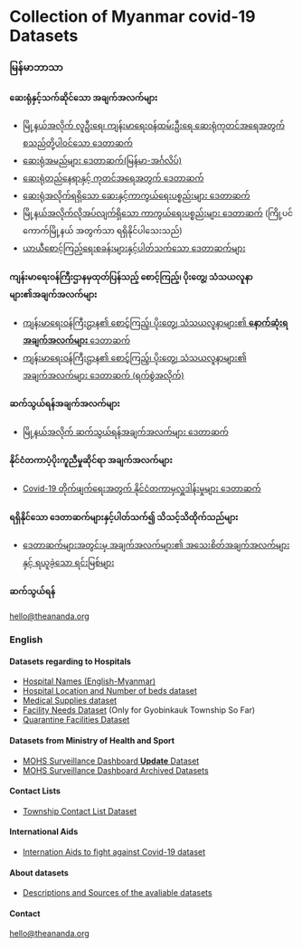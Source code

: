 # Collection of Myanmar covid-19 Datasets
### မြန်မာဘာသာ
#### ဆေးရုံနှင့်သက်ဆိုင်သော အချက်အလက်များ
- [မြို့နယ်အလိုက် လူဦးရေ၊ ကျန်းမာရေးဝန်ထမ်းဦးရေ ဆေးရုံကုတင်အရေအတွက် စသည်တို့ပါဝင်သော ဒေတာဆက်](https://github.com/theananda/myanmar-covid19-data/blob/master/Covid-19%20Baseline%20Township%20Data.csv)
- [ဆေးရုံအမည်များ ဒေတာဆက်(မြန်မာ-အင်္ဂလိပ်)](https://github.com/theananda/myanmar-covid19-data/blob/master/Hospital%20Names%20in%20English%20and%20Burmese.csv)
- [ဆေးရုံတည်နေရာနှင့် ကုတင်အရေအတွက် ဒေတာဆက်](https://github.com/theananda/myanmar-covid19-data/blob/master/Hospitals.csv)
- [ဆေးရုံအလိုက်ရရှိသော ဆေးနှင့်ကာကွယ်ရေးပစ္စည်းများ ဒေတာဆက်](https://github.com/theananda/myanmar-covid19-data/blob/master/Medical%20Supplies%20with%20Location.csv)
- [မြို့နယ်အလိုက်လိုအပ်လျက်ရှိသော ကာကွယ်ရေးပစ္စည်းများ ဒေတာဆက်](https://github.com/theananda/myanmar-covid19-data/blob/master/Facility%20Needs.csv) (ကြို့ပင်ကောက်မြို့နယ် အတွက်သာ ရရှိနိုင်ပါသေးသည်)
- [ယာယီစောင့်ကြည့်ရေးစခန်းများနှင့်ပါတ်သက်သော ဒေတာဆက်များ](https://github.com/theananda/myanmar-covid19-data/blob/master/Community%20Quarantine%20Facilities%20Daily%20Entry.csv)

#### ကျန်းမာရေးဝန်ကြီးဌာနမှထုတ်ပြန်သည့် စောင့်ကြည့်၊ ပိုးတွေ့၊ သံသယလူနာများ၏အချက်အလက်များ
- [ကျန်းမာရေးဝန်ကြီးဌာန၏ စောင့်ကြည့်၊ ပိုးတွေ့၊ သံသယလူနာများ၏ **နောက်ဆုံးရအချက်အလက်များ** ဒေတာဆက်](https://github.com/theananda/myanmar-covid19-data/blob/master/MOHS%20Dashboard%20Data.csv)
- [ကျန်းမာရေးဝန်ကြီးဌာန၏ စောင့်ကြည့်၊ ပိုးတွေ့၊ သံသယလူနာများ၏ အချက်အလက်များ ဒေတာဆက် (ရက်စွဲအလိုက်)](https://github.com/theananda/myanmar-covid19-data/tree/master/MOHS%20Dashboard%20Data%20Archive)

#### ဆက်သွယ်ရန်အချက်အလက်များ
- [မြို့နယ်အလိုက် ဆက်သွယ်ရန်အချက်အလက်များ ဒေတာဆက်](https://github.com/theananda/myanmar-covid19-data/blob/master/Covid-19%20Response%20Contact%20List.csv)

#### နိုင်ငံတကာပံ့ပိုးကူညီမှုဆိုင်ရာ အချက်အလက်များ
- [Covid-19 တိုက်ဖျက်ရေးအတွက် နိုင်ငံတကာမှလှူဒါန်းမှုများ ဒေတာဆက်](https://github.com/theananda/myanmar-covid19-data/blob/master/Development%20Partners%20Assistance.csv)

#### ရရှိနိုင်သော ဒေတာဆက်များနှင့်ပါတ်သက်၍ သိသင့်သိထိုက်သည်များ 
- [ဒေတာဆက်များအတွင်းမှ အချက်အလက်များ၏ အသေးစိတ်အချက်အလက်များနှင့် ရယူခဲ့သော ရင်းမြစ်များ](https://github.com/theananda/myanmar-covid19-data/blob/master/readme.md)

#### ဆက်သွယ်ရန်
hello@theananda.org

### English

#### Datasets regarding to Hospitals
- [Hospital Names (English-Myanmar)](https://github.com/theananda/myanmar-covid19-data/blob/master/Hospital%20Names%20in%20English%20and%20Burmese.csv)
- [Hospital Location and Number of beds dataset](https://github.com/theananda/myanmar-covid19-data/blob/master/Hospitals.csv)
- [Medical Supplies dataset](https://github.com/theananda/myanmar-covid19-data/blob/master/Medical%20Supplies%20with%20Location.csv)
- [Facility Needs Dataset](https://github.com/theananda/myanmar-covid19-data/blob/master/Facility%20Needs.csv) (Only for Gyobinkauk Township So Far)
- [Quarantine Facilities Dataset](https://github.com/theananda/myanmar-covid19-data/blob/master/Community%20Quarantine%20Facilities%20Daily%20Entry.csv)


#### Datasets from Ministry of Health and Sport
- [MOHS Surveillance Dashboard **Update** Dataset](https://github.com/theananda/myanmar-covid19-data/blob/master/MOHS%20Dashboard%20Data.csv)
- [MOHS Surveillance Dashboard Archived Datasets](https://github.com/theananda/myanmar-covid19-data/tree/master/MOHS%20Dashboard%20Data%20Archive)

#### Contact Lists
- [Township Contact List Dataset](https://github.com/theananda/myanmar-covid19-data/blob/master/Covid-19%20Response%20Contact%20List.csv)
#### International Aids
- [Internation Aids to fight against Covid-19 dataset](https://github.com/theananda/myanmar-covid19-data/blob/master/Development%20Partners%20Assistance.csv)

#### About datasets 
- [Descriptions and Sources of the avaliable datasets](https://github.com/theananda/myanmar-covid19-data/blob/master/readme.md)

#### Contact
hello@theananda.org
